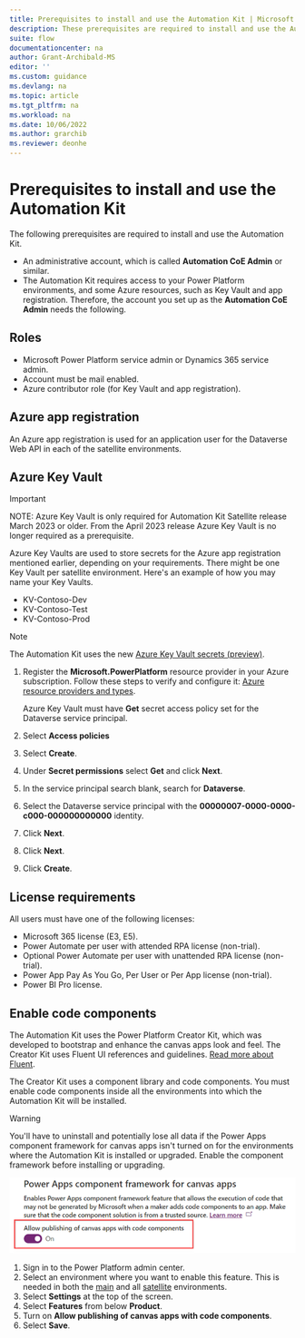 ```yaml
---
title: Prerequisites to install and use the Automation Kit | Microsoft Docs
description: These prerequisites are required to install and use the Automation Kit.
suite: flow
documentationcenter: na
author: Grant-Archibald-MS
editor: ''
ms.custom: guidance
ms.devlang: na
ms.topic: article
ms.tgt_pltfrm: na
ms.workload: na
ms.date: 10/06/2022
ms.author: grarchib
ms.reviewer: deonhe
---
```


# Prerequisites to install and use the Automation Kit

The following prerequisites are required to install and use the Automation Kit.

- An administrative account, which is called **Automation CoE Admin** or similar.
- The Automation Kit requires access to your Power Platform environments, and some Azure resources, such as Key Vault and app registration. Therefore, the account you set up as the **Automation CoE Admin** needs the following.

## Roles

- Microsoft Power Platform service admin or Dynamics 365 service admin.
- Account must be mail enabled.
- Azure contributor role (for Key Vault and app registration).

## Azure app registration

An Azure app registration is used for an application user for the Dataverse Web API in each of the satellite environments.

## Azure Key Vault

   > [!IMPORTANT]
   > NOTE: Azure Key Vault is only required for Automation Kit Satellite release March 2023 or older. From the April 2023 release Azure Key Vault is no longer required as a prerequisite.

Azure Key Vaults are used to store secrets for the Azure app registration mentioned earlier, depending on your requirements. There might be one Key Vault per satellite environment. Here's an example of how you may name your Key Vaults.

- KV-Contoso-Dev
- KV-Contoso-Test
- KV-Contoso-Prod

>[!NOTE]
>The Automation Kit uses the new [Azure Key Vault secrets (preview)](/powerapps/maker/data-platform/EnvironmentVariables#use-azure-key-vault-secrets-preview).

1. Register the **Microsoft.PowerPlatform** resource provider in your Azure subscription. Follow these steps to verify and configure it: [Azure resource providers and types](/azure/azure-resource-manager/management/resource-providers-and-types).

   Azure Key Vault must have **Get** secret access policy set for the Dataverse service principal.

1. Select **Access policies**
2. Select **Create**.
3. Under **Secret permissions** select **Get** and click **Next**.
4. In the service principal search blank, search for **Dataverse**.
5. Select the Dataverse service principal with the **00000007-0000-0000-c000-000000000000** identity.
6. Click **Next**.
7. Click **Next**.
8. Click **Create**.

## License requirements

All users must have one of the following licenses:

- Microsoft 365 license (E3, E5).
- Power Automate per user with attended RPA license (non-trial).
- Optional Power Automate per user with unattended RPA license (non-trial).
- Power App Pay As You Go, Per User or Per App license (non-trial).
- Power BI Pro license.

## Enable code components

The Automation Kit uses the Power Platform Creator Kit, which was developed to bootstrap and enhance the canvas apps look and feel. The Creator Kit uses Fluent UI references and guidelines. [Read more about Fluent](https://www.microsoft.com/design/fluent/).

The Creator Kit uses a component library and code components. You must enable code components inside all the environments into which the Automation Kit will be installed.

> [!WARNING]
> You'll have to uninstall and potentially lose all data if the Power Apps component framework for canvas apps isn't turned on for the environments where the Automation Kit is installed or upgraded. Enable the component framework before installing or upgrading.

![A screenshot that displays the environments](../media/CodeComponentsTurnedOn.png "A screenshot that displays the environments.")

1. Sign in to the Power Platform admin center.
1. Select an environment where you want to enable this feature. This is needed in both the [main](/power-automate/guidance/automation-kit/setup/main) and all [satellite](/power-automate/guidance/automation-kit/setup/satellite) environments.
1. Select **Settings** at the top of the screen.
1. Select **Features** from below **Product**.
1. Turn on **Allow publishing of canvas apps with code components**.
1. Select **Save**.
